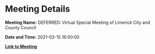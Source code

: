 # Meeting Details

**Meeting Name:** DEFERRED: Virtual Special Meeting of Limerick City and County Council

**Date and Time:** 2021-03-15 16:00:00

**[Link to Meeting](https://www.limerick.ie/council/whats-on/special-meeting-limerick-city-and-county-council-39)**
